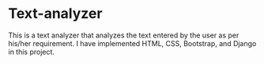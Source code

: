 # Text-analyzer
This is a text analyzer that analyzes the text entered by the user as per his/her requirement. I have implemented HTML, CSS, Bootstrap, and Django in this project.
